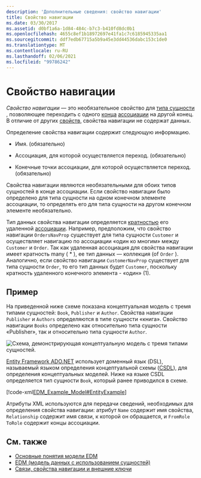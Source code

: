 ```yaml
---
description: 'Дополнительные сведения: свойство навигации'
title: Свойство навигации
ms.date: 03/30/2017
ms.assetid: d0bf1a6a-1d84-484c-b7c3-b410fd8dc0b1
ms.openlocfilehash: 4655c8ef1b18972697e41fa1c7c6185945335aa1
ms.sourcegitcommit: ddf7edb67715a5b9a45e3dd44536dabc153c1de0
ms.translationtype: MT
ms.contentlocale: ru-RU
ms.lasthandoff: 02/06/2021
ms.locfileid: "99786242"
---
```

# <a name="navigation-property"></a>Свойство навигации

*Свойство навигации* — это необязательное свойство для [типа сущности](entity-type.md) , позволяющее переходить с одного [конца](association-end.md) [ассоциации](association-type.md) на другой конец. В отличие от других [свойств](property.md), свойства навигации не содержат данных.

Определение свойства навигации содержит следующую информацию.

- Имя. (обязательно)

- Ассоциация, для которой осуществляется переход. (обязательно)

- Конечные точки ассоциации, для которой осуществляется переход. (обязательно)

Свойства навигации являются необязательными для обоих типов сущностей в конце ассоциации. Если свойство навигации было определено для типа сущности на одном конечном элементе ассоциации, то определять его для типа сущности на другом конечном элементе необязательно.

Тип данных свойства навигации определяется [кратностью](association-end-multiplicity.md) его удаленной [ассоциации](association-end.md). Например, предположим, что свойство навигации `OrdersNavProp` существует для типа сущности `Customer` и осуществляет навигацию по ассоциации «один ко многим» между `Customer` и `Order`. Так как удаленная ассоциация для свойства навигации имеет кратность many ( \* ), ее тип данных — коллекция (of `Order` ). Аналогично, если свойство навигации `CustomerNavProp` существует для типа сущности `Order`, то его тип данных будет `Customer`, поскольку кратность удаленного конечного элемента - «один» (1).

## <a name="example"></a>Пример

На приведенной ниже схеме показана концептуальная модель с тремя типами сущностей: `Book`, `Publisher` и `Author`. Свойства навигации `Publisher` и `Authors` определяются в типе сущности «книга». Свойство навигации `Books` определено как относительно типа сущности «Publisher», так и относительно типа сущности `Author`.

![Схема, демонстрирующая концептуальную модель с тремя типами сущностей.](./media/navigation-property/conceptual-model-entity-types-associations.gif)  

[Entity Framework ADO.NET](./ef/index.md) использует доменный язык (DSL), называемый языком определения концептуальной схемы ([CSDL](/ef/ef6/modeling/designer/advanced/edmx/csdl-spec)), для определения концептуальных моделей. Ниже на языке CSDL определяется тип сущности `Book`, который ранее приводился в схеме.

[!code-xml[EDM_Example_Model#EntityExample](~/samples/snippets/xml/VS_Snippets_Data/edm_example_model/xml/books.edmx#entityexample)]

Атрибуты XML используются для передачи сведений, необходимых для определения свойства навигации: атрибут `Name` содержит имя свойства, `Relationship` содержит имя связи, к которой он обращается, и `FromRole` `ToRole` содержит концы ассоциации.

## <a name="see-also"></a>См. также

- [Основные понятия модели EDM](entity-data-model-key-concepts.md)
- [EDM (модель данных с использованием сущностей)](entity-data-model.md)
- [Связи, свойства навигации и внешние ключи](/ef/ef6/fundamentals/relationships)
